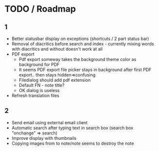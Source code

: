 # TODO / Roadmap
## 1
* Better statusbar display on exceptions (shortcuts / 2 part status bar)
* Removal of diacritics before search and index - currently mixing words with 
  diacritics and without doesn't work at all 
* PDF export
    * Pdf export someway takes the background theme color as background for PDF
    * It seems PDF export file picker stays in background after first PDF export.. then stays hidden=>confusing
    * Filedialog should add pdf extension
    * Default FN - note title?
    * OK dialog is useless
* Refresh translation files

## 2
* Send email using external email client
* Automatic search after typing text in search box (search box "onchange" => search)
* Improve display with thumbnails
* Copying images from to note/note seems to destroy the note
  
